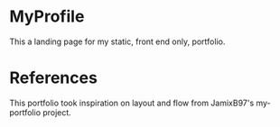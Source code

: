 # MyProfile
This a landing page for my static, front end only, portfolio.


# References

This portfolio took inspiration on layout and flow from JamixB97's my-portfolio project.